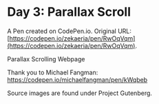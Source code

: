 # Day 3: Parallax Scroll

A Pen created on CodePen.io. Original URL: [https://codepen.io/zekaeria/pen/RwOqVqm](https://codepen.io/zekaeria/pen/RwOqVqm).

Parallax Scrolling Webpage

Thank you to Michael Fangman: https://codepen.io/michaelfangman/pen/kWqbeb

Source images are found under Project Gutenberg.